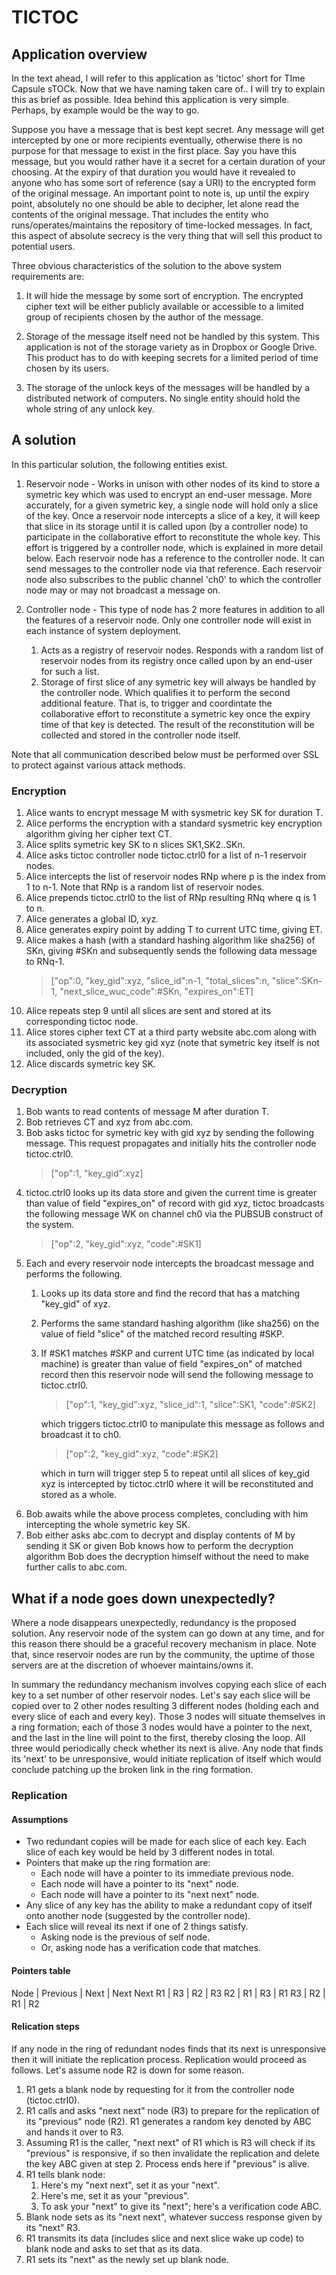 # TICTOC

## Application overview

In the text ahead, I will refer to this application as 'tictoc' short for TIme Capsule sTOCk. Now that we have naming taken care of.. I will try to explain this as brief as possible. Idea behind this application is very simple. Perhaps, by example would be the way to go.

Suppose you have a message that is best kept secret. Any message will get intercepted by one or more recipients eventually, otherwise there is no purpose for that message to exist in the first place. Say you have this message, but you would rather have it a secret for a certain duration of your choosing. At the expiry of that duration you would have it revealed to anyone who has some sort of reference (say a URI) to the encrypted form of the original message. An important point to note is, up until the expiry point, absolutely no one should be able to decipher, let alone read the contents of the original message. That includes the entity who runs/operates/maintains the repository of time-locked messages. In fact, this aspect of absolute secrecy is the very thing that will sell this product to potential users.

Three obvious characteristics of the solution to the above system requirements are:

1.  It will hide the message by some sort of encryption. The encrypted cipher text will be either publicly available or accessible to a limited group of recipients chosen by the author of the message.

2.  Storage of the message itself need not be handled by this system. This application is not of the storage variety as in Dropbox or Google Drive. This product has to do with keeping secrets for a limited period of time chosen by its users.

3.  The storage of the unlock keys of the messages will be handled by a distributed network of computers. No single entity should hold the whole string of any unlock key.

## A solution

In this particular solution, the following entities exist.

1.  Reservoir node - Works in unison with other nodes of its kind to store a symetric key which was used to encrypt an end-user message. More accurately, for a given symetric key, a single node will hold only a slice of the key. Once a reservoir node intercepts a slice of a key, it will keep that slice in its storage until it is called upon (by a controller node) to participate in the collaborative effort to reconstitute the whole key. This effort is triggered by a controller node, which is explained in more detail below. Each reservoir node has a reference to the controller node. It can send messages to the controller node via that reference. Each reservoir node also subscribes to the public channel 'ch0' to which the controller node may or may not broadcast a message on.

2.  Controller node - This type of node has 2 more features in addition to all the features of a reservoir node. Only one controller node will exist in each instance of system deployment.
    1.  Acts as a registry of reservoir nodes. Responds with a random list of reservoir nodes from its registry once called upon by an end-user for such a list.
    2.  Storage of first slice of any symetric key will always be handled by the controller node. Which qualifies it to perform the second additional feature. That is, to trigger and coordintate the collaborative effort to reconstitute a symetric key once the expiry time of that key is detected. The result of the reconstitution will be collected and stored in the controller node itself.

Note that all communication described below must be performed over SSL to protect against various attack methods.

### Encryption

1.  Alice wants to encrypt message M with sysmetric key SK for duration T.
2.  Alice performs the encryption with a standard sysmetric key encryption algorithm giving her cipher text CT.
3.  Alice splits symetric key SK to n slices SK1,SK2..SKn.
4.  Alice asks tictoc controller node tictoc.ctrl0 for a list of n-1 reservoir nodes.
5.  Alice intercepts the list of reservoir nodes RNp where p is the index from 1 to n-1. Note that RNp is a random list of reservoir nodes.
6.  Alice prepends tictoc.ctrl0 to the list of RNp resulting RNq where q is 1 to n.
7.  Alice generates a global ID, xyz.
8.  Alice generates expiry point by adding T to current UTC time, giving ET.
9.  Alice makes a hash (with a standard hashing algorithm like sha256) of SKn, giving #SKn and subsequently sends the following data message to RNq-1.
    > ["op":0, "key_gid":xyz, "slice_id":n-1, "total_slices":n, "slice":SKn-1, "next_slice_wuc_code":#SKn, "expires_on":ET]
10. Alice repeats step 9 until all slices are sent and stored at its corresponding tictoc node.
11. Alice stores cipher text CT at a third party website abc.com along with its associated sysmetric key gid xyz (note that symetric key itself is not included, only the gid of the key).
12. Alice discards symetric key SK.

### Decryption

1.  Bob wants to read contents of message M after duration T.
2.  Bob retrieves CT and xyz from abc.com.
3.  Bob asks tictoc for symetric key with gid xyz by sending the following message. This request propagates and initially hits the controller node tictoc.ctrl0.
    > ["op":1, "key_gid":xyz]
4.  tictoc.ctrl0 looks up its data store and given the current time is greater than value of field "expires_on" of record with gid xyz, tictoc broadcasts the following message WK on channel ch0 via the PUBSUB construct of the system.
    > ["op":2, "key_gid":xyz, "code":#SK1]
5.  Each and every reservoir node intercepts the broadcast message and performs the following.
    1.  Looks up its data store and find the record that has a matching "key_gid" of xyz.
    2.  Performs the same standard hashing algorithm (like sha256) on the value of field "slice" of the matched record resulting #SKP.
    3.  If #SK1 matches #SKP and current UTC time (as indicated by local machine) is greater than value of field "expires_on" of matched record then this reservoir node will send the following message to tictoc.ctrl0.

        > ["op":1, "key_gid":xyz, "slice_id":1, "slice":SK1, "code":#SK2]

        which triggers tictoc.ctrl0 to manipulate this message as follows and broadcast it to ch0.

        > ["op":2, "key_gid":xyz, "code":#SK2]

        which in turn will trigger step 5 to repeat until all slices of key_gid xyz is intercepted by tictoc.ctrl0 where it will be reconstituted and stored as a whole.
6.  Bob awaits while the above process completes, concluding with him intercepting the whole symetric key SK.
7.  Bob either asks abc.com to decrypt and display contents of M by sending it SK or given Bob knows how to perform the decryption algorithm Bob does the decryption himself without the need to make further calls to abc.com.

## What if a node goes down unexpectedly?

Where a node disappears unexpectedly, redundancy is the proposed solution. Any reservoir node of the system can go down at any time, and for this reason there should be a graceful recovery mechanism in place. Note that, since reservoir nodes are run by the community, the uptime of those servers are at the discretion of whoever maintains/owns it.

In summary the redundancy mechanism involves copying each slice of each key to a set number of other reservoir nodes. Let's say each slice will be copied over to 2 other nodes resulting 3 different nodes (holding each and every slice of each and every key). Those 3 nodes will situate themselves in a ring formation; each of those 3 nodes would have a pointer to the next, and the last in the line will point to the first, thereby closing the loop. All three would periodically check whether its next is alive. Any node that finds its 'next' to be unresponsive, would initiate replication of itself which would conclude patching up the broken link in the ring formation.

### Replication

#### Assumptions

- Two redundant copies will be made for each slice of each key. Each slice of each key would be held by 3 different nodes in total.
- Pointers that make up the ring formation are:
  - Each node will have a pointer to its immediate previous node.
  - Each node will have a pointer to its "next" node.
  - Each node will have a pointer to its "next next" node.
- Any slice of any key has the ability to make a redundant copy of itself onto another node (suggested by the controller node).
- Each slice will reveal its next if one of 2 things satisfy.
  - Asking node is the previous of self node.
  - Or, asking node has a verification code that matches.

#### Pointers table

Node | Previous | Next | Next Next
R1 | R3 | R2 | R3
R2 | R1 | R3 | R1
R3 | R2 | R1 | R2

#### Relication steps

If any node in the ring of redundant nodes finds that its next is unresponsive then it will initiate the replication process. Replication would proceed as follows. Let's assume node R2 is down for some reason.

1.  R1 gets a blank node by requesting for it from the controller node (tictoc.ctrl0).
2.  R1 calls and asks "next next" node (R3) to prepare for the replication of its "previous" node (R2). R1 generates a random key denoted by ABC and hands it over to R3.
3.  Assuming R1 is the caller, "next next" of R1 which is R3 will check if its "previous" is responsive, if so then invalidate the replication and delete the key ABC given at step 2. Process ends here if "previous" is alive.
4.  R1 tells blank node:
    1.  Here's my "next next", set it as your "next".
    2.  Here's me, set it as your "previous".
    3.  To ask your "next" to give its "next"; here's a verification code ABC.
5.  Blank node sets as its "next next", whatever success response given by its "next" R3.
6.  R1 transmits its data (includes slice and next slice wake up code) to blank node and asks to set that as its data.
7.  R1 sets its "next" as the newly set up blank node.
